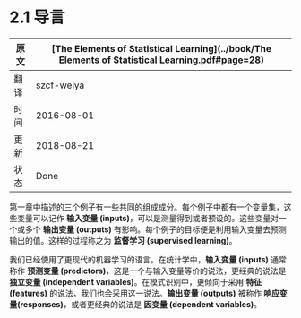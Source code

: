 # 2.1 导言

原文     | [The Elements of Statistical Learning](../book/The Elements of Statistical Learning.pdf#page=28)
      ---|---
翻译     | szcf-weiya
时间     | 2016-08-01
更新 | 2018-08-21
状态 | Done

第一章中描述的三个例子有一些共同的组成成分。每个例子中都有一个变量集，这些变量可以记作 **输入变量 (inputs)**，可以是测量得到或者预设的。这些变量对一个或多个 **输出变量 (outputs)** 有影响。每个例子的目标便是利用输入变量去预测输出的值。这样的过程称之为 **监督学习 (supervised learning)**。

我们已经使用了更现代的机器学习的语言。在统计学中，**输入变量 (inputs)** 通常称作 **预测变量 (predictors)**，这是一个与输入变量等价的说法，更经典的说法是 **独立变量 (independent variables)**。在模式识别中，更倾向于采用 **特征 (features)** 的说法，我们也会采用这一说法。**输出变量 (outputs)** 被称作 **响应变量(responses)**，或者更经典的说法是 **因变量 (dependent variables)**。

